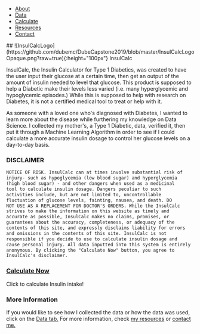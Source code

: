 <ul id="profileTabs" class="nav nav-tabs">
    <li class="active"><a href="#home" data-toggle="tab">About</a></li>
    <li><a href="#about" data-toggle="tab">Data</a></li>
    <li><a href="#calculate" data-toggle="tab">Calculate</a></li>
    <li><a href="#resources" data-toggle="tab">Resources</a></li>
    <li><a href="#contact" data-toggle="tab">Contact</a></li>
</ul>
## ![InsulCalcLogo](https://github.com/dubemc/DubeCapstone2019/blob/master/InsulCalcLogoOpaque.png?raw=true){:height="100px"} InsulCalc

InsulCalc, the Insulin Calculator for Type 1 Diabetics, was created to have the user input their glucose at a certain time, then get an output of the amount of insulin needed to level that glucose. This product is supposed to help a Diabetic make their levels less varied (i.e. many hyperglycemic and hypoglycemic episodes.) While this is supposed to help with research on Diabetes, it is not a certified medical tool to treat or help with it. 

As someone with a loved one who's diagnosed with Diabetes, I wanted to learn more about the disease while furthering my knowledge on Data Science. I collected my mother's, a Type 1 Diabetic, data, verified it, then put it through a Machine Learning Algorithm in order to see if I could calculate a more accurate insulin dosage to control her glucose levels on a day-to-day basis. 

### DISCLAIMER
```markdown
NOTICE OF RISK. InsulCalc can at times involve substantial risk of 
injury- such as hypoglycemia (low blood sugar) and hyperglycemia 
(high blood sugar) - and other dangers when used as a medicinal 
tool to calculate insulin dosage. Dangers peculiar to such 
activities include, but are not limited to, uncontrollable 
fluctuation of glucose levels, fainting, nausea, and death. DO 
NOT USE AS A REPLACEMENT FOR DOCTOR'S ORDERS. While the InsulCalc 
strives to make the information on this website as timely and 
accurate as possible, InsulCalc makes no claims, promises, or 
guarantees about the accuracy, completeness, or adequacy of the 
contents of this site, and expressly disclaims liability for errors 
and omissions in the contents of this site. InsulCalc is not 
responsible if you decide to use to calculate insulin dosage and 
cause personal injury. All data inputted into this system is entirely 
anonymous. By clicking the "Calculate Now" button, you agree to 
InsulCalc's disclaimer. 
```

### [Calculate Now]()

Click to calculate Insulin intake!

### More Information

If you would like to see how I collected the data or how the data was used, click on the [Data tab.](https://dubemc.github.io/DubeCapstone2019/data.md) For more information, check [my resources](https://dubemc.github.io/DubeCapstone2019/resources.md) or [contact me.](https://dubemc.github.io/DubeCapstone2019/contact.md)
